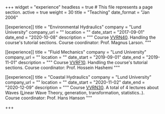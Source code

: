 +++
widget = "experience"
headless = true  # This file represents a page section.
active = true
weight = 30
title = "Teaching"
date_format = "Jan 2006"

[[experience]]
  title = "Environmental Hydraulics"
  company = "Lund University"
  company_url = ""
  location = ""
  date_start = "2017-09-01"
  date_end = "2020-10-08"
  description = """
  Course [VVRN40](https://kurser.lth.se/kursplaner/17_18-en/VVRN40.pdf).
  Handling the course's tutorial sections.
  Course coordinator: Prof. Magnus Larson.
  """

[[experience]]
  title = "Fluid Mechanics"
  company = "Lund University"
  company_url = ""
  location = ""
  date_start = "2019-09-01"
  date_end = "2019-11-01"
  description = """
  Course [VVRF10](https://kurser.lth.se/kursplaner/17_18-en/VVRF10.pdf).
  Handling the course's tutorial sections.
  Course coordinator: Prof. Hossein Hashemi
  """
  
[[experience]]
  title = "Coastal Hydraulics"
  company = "Lund University"
  company_url = ""
  location = ""
  date_start = "2020-11-02"
  date_end = "2020-12-09"
  description = """
  Course [VVRN30](https://kurser.lth.se/kursplaner/17_18-en/VVRN30.pdf).
  A total of 4 lectures about Waves ([L](http://homepages.cae.wisc.edu/~chinwu/Coastal_Java/)inear Wave Theory, generation, transformation, statistics..).
  Course coordinator: Prof. Hans Hanson
  """
  
+++
